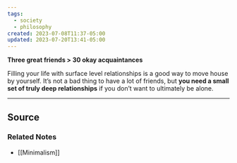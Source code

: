 ```yaml
---
tags:
  - society
  - philosophy
created: 2023-07-08T11:37-05:00
updated: 2023-07-20T13:41-05:00
---
```

**Three great friends > 30 okay acquaintances**

Filling your life with surface level relationships is a good way to move house by yourself. It’s not a bad thing to have a lot of friends, but **you need a small set of truly deep relationships** if you don’t want to ultimately be alone.

---

## Source


### Related Notes
- [[Minimalism]]